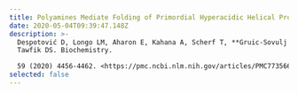 ```yaml
---
title: Polyamines Mediate Folding of Primordial Hyperacidic Helical Proteins
date: 2020-05-04T09:39:47.148Z
description: >-
  Despotović D, Longo LM, Aharon E, Kahana A, Scherf T, **Gruic-Sovulj I**,
  Tawfik DS. Biochemistry.

  59 (2020) 4456-4462. <https://pmc.ncbi.nlm.nih.gov/articles/PMC7735664/>
selected: false
---
```

